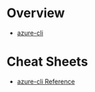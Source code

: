 # Overview

- [azure-cli](https://docs.microsoft.com/en-us/cli/azure/)

# Cheat Sheets

- [azure-cli Reference](https://docs.microsoft.com/en-us/cli/azure/reference-index?view=azure-cli-latest)
